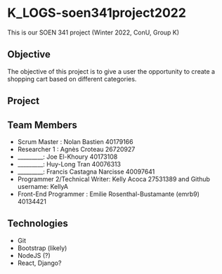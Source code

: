 # K_LOGS-soen341project2022

This is our SOEN 341 project (Winter 2022, ConU, Group K)

## Objective

The objective of this project is to give a user the opportunity to create a shopping cart based on different categories. 

## Project

## Team Members

* Scrum Master : Nolan Bastien 40179166  
* Researcher 1 : Agnès Croteau 26720927  
* _________: Joe El-Khoury 40173108
* _________: Huy-Long Tran 40076313
* _________: Francis Castagna Narcisse 40097641
* Programmer 2/Technical Writer: Kelly Acoca 27531389 and Github username: KellyA
* Front-End Programmer : Emilie Rosenthal-Bustamante (emrb9) 40134421

## Technologies

* Git
* Bootstrap (likely)
* NodeJS (?)
* React, Django?
